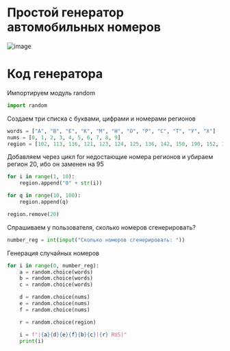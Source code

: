 # Простой генератор автомобильных номеров
![image](https://user-images.githubusercontent.com/86486142/222418606-f22cd96e-2fac-4684-99af-8ccb8685c6cd.png)
# Код генератора
Импортируем модуль random
```Python
import random
```
Создаем три списка с буквами, цифрами и номерами регионов
```Python
words = ["А", "В", "Е", "К", "М", "Н", "О", "Р", "С", "Т", "У", "Х"]
nums = [0, 1, 2, 3, 4, 5, 6, 7, 8, 9]
region = [102, 113, 116, 121, 123, 124, 125, 136, 142, 150, 190, 152, 154, 159, 161, 163, 164, 173, 174, 177, 199, 197, 777, 178]
```
Добавляем через цикл for недостающие номера регионов и убираем регион 20, ибо он заменен на 95
```Python
for i in range(1, 10):
    region.append("0" + str(i))

for q in range(10, 100):
    region.append(q)

region.remove(20)
```
Спрашиваем у пользователя, сколько номеров сгенерировать?
```Python
number_reg = int(input("Сколько номеров сгенерировать: "))
```
Генерация случайных номеров
```Python
for i in range(0, number_reg):
    a = random.choice(words)
    b = random.choice(words)
    c = random.choice(words)

    d = random.choice(nums)
    e = random.choice(nums)
    f = random.choice(nums)

    r = random.choice(region)

    i = f"|{a}{d}{e}{f}{b}{c}|{r} RUS|"
    print(i)
```
